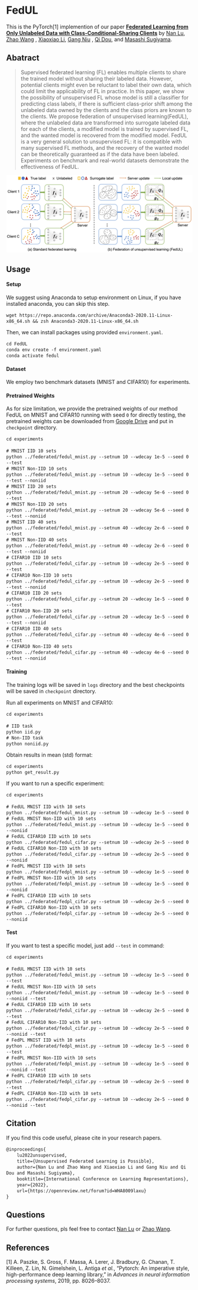 # FedUL

This is the PyTorch[1] implemention of our paper [**Federated Learning from Only Unlabeled Data with
Class-Conditional-Sharing Clients**](https://openreview.net/forum?id=WHA8009laxu)
by [Nan Lu](https://scholar.google.co.jp/citations?user=KQUQlG4AAAAJ), [Zhao Wang](https://kyfafyd.wang)
, [Xiaoxiao Li](https://xxlya.github.io/xiaoxiao), [Gang Niu](https://niug1984.github.io)
, [Qi Dou](http://www.cse.cuhk.edu.hk/~qdou), and [Masashi Sugiyama](http://www.ms.k.u-tokyo.ac.jp/sugi/index.html).

## Abatract

> Supervised federated learning (FL) enables multiple clients to share the trained model without sharing their labeled data. However, potential clients might even be reluctant to label their own data, which could limit the applicability of FL in practice. In this paper, we show the possibility of unsupervised FL whose model is still a classifier for predicting class labels, if there is sufficient class-prior shift among the unlabeled data owned by the clients and the class priors are known to the clients. We propose federation of unsupervised learning(FedUL), where the unlabeled data are transformed into surrogate labeled data for each of the clients, a modified model is trained by supervised FL, and the wanted model is recovered from the modified model. FedUL is a very general solution to unsupervised FL: it is compatible with many supervised FL methods, and the recovery of the wanted model can be theoretically guaranteed as if the data have been labeled. Experiments on benchmark and real-world datasets demonstrate the effectiveness of FedUL.

![avatar](assets/framework.png)

## Usage

#### Setup

We suggest using Anaconda to setup environment on Linux, if you have installed anaconda, you can skip this step.

```shell
wget https://repo.anaconda.com/archive/Anaconda3-2020.11-Linux-x86_64.sh && zsh Anaconda3-2020.11-Linux-x86_64.sh
```

Then, we can install packages using provided `environment.yaml`.

```shell
cd FedUL
conda env create -f environment.yaml
conda activate fedul
```

#### Dataset

We employ two benchmark datasets (MNIST and CIFAR10) for experiments.

#### Pretrained Weights

As for size limitation, we provide the pretrained weights of our method FedUL on MNIST and CIFAR10 running with seed `0`
for directly testing, the pretrained weights can be downloaded from [Google Drive](https://drive.google.com/drive/folders/1BNGuU3OxHCdkSR1g-F80O7gQeQfpgZ4i?usp=sharing) and put in `checkpoint` directory.

```shell
cd experiments

# MNIST IID 10 sets
python ../federated/fedul_mnist.py --setnum 10 --wdecay 1e-5 --seed 0 --test
# MNIST Non-IID 10 sets
python ../federated/fedul_mnist.py --setnum 10 --wdecay 1e-5 --seed 0 --test --noniid
# MNIST IID 20 sets
python ../federated/fedul_mnist.py --setnum 20 --wdecay 5e-6 --seed 0 --test
# MNIST Non-IID 20 sets
python ../federated/fedul_mnist.py --setnum 20 --wdecay 5e-6 --seed 0 --test --noniid
# MNIST IID 40 sets
python ../federated/fedul_mnist.py --setnum 40 --wdecay 2e-6 --seed 0 --test
# MNIST Non-IID 40 sets
python ../federated/fedul_mnist.py --setnum 40 --wdecay 2e-6 --seed 0 --test --noniid
# CIFAR10 IID 10 sets
python ../federated/fedul_cifar.py --setnum 10 --wdecay 2e-5 --seed 0 --test
# CIFAR10 Non-IID 10 sets
python ../federated/fedul_cifar.py --setnum 10 --wdecay 2e-5 --seed 0 --test --noniid
# CIFAR10 IID 20 sets
python ../federated/fedul_cifar.py --setnum 20 --wdecay 1e-5 --seed 0 --test
# CIFAR10 Non-IID 20 sets
python ../federated/fedul_cifar.py --setnum 20 --wdecay 1e-5 --seed 0 --test --noniid
# CIFAR10 IID 40 sets
python ../federated/fedul_cifar.py --setnum 40 --wdecay 4e-6 --seed 0 --test
# CIFAR10 Non-IID 40 sets
python ../federated/fedul_cifar.py --setnum 40 --wdecay 4e-6 --seed 0 --test --noniid
```

#### Training

The training logs will be saved in `logs` directory and the best checkpoints will be saved in `checkpoint`
directory.

Run all experiments on MNIST and CIFAR10:

```shell
cd experiments

# IID task
python iid.py
# Non-IID task
python noniid.py
```

Obtain results in mean (std) format:

```shell
cd experiments
python get_result.py
```

If you want to run a specific experiment:

```shell
cd experiments

# FedUL MNIST IID with 10 sets
python ../federated/fedul_mnist.py --setnum 10 --wdecay 1e-5 --seed 0
# FedUL MNIST Non-IID with 10 sets
python ../federated/fedul_mnist.py --setnum 10 --wdecay 1e-5 --seed 0 --noniid
# FedUL CIFAR10 IID with 10 sets
python ../federated/fedul_cifar.py --setnum 10 --wdecay 2e-5 --seed 0
# FedUL CIFAR10 Non-IID with 10 sets
python ../federated/fedul_cifar.py --setnum 10 --wdecay 2e-5 --seed 0 --noniid
# FedPL MNIST IID with 10 sets
python ../federated/fedpl_mnist.py --setnum 10 --wdecay 1e-5 --seed 0
# FedPL MNIST Non-IID with 10 sets
python ../federated/fedpl_mnist.py --setnum 10 --wdecay 1e-5 --seed 0 --noniid
# FedPL CIFAR10 IID with 10 sets
python ../federated/fedpl_cifar.py --setnum 10 --wdecay 2e-5 --seed 0
# FedPL CIFAR10 Non-IID with 10 sets
python ../federated/fedpl_cifar.py --setnum 10 --wdecay 2e-5 --seed 0 --noniid
```

#### Test

If you want to test a specific model, just add `--test` in command:

```shell
cd experiments

# FedUL MNIST IID with 10 sets
python ../federated/fedul_mnist.py --setnum 10 --wdecay 1e-5 --seed 0 --test
# FedUL MNIST Non-IID with 10 sets
python ../federated/fedul_mnist.py --setnum 10 --wdecay 1e-5 --seed 0 --noniid --test
# FedUL CIFAR10 IID with 10 sets
python ../federated/fedul_cifar.py --setnum 10 --wdecay 2e-5 --seed 0 --test
# FedUL CIFAR10 Non-IID with 10 sets
python ../federated/fedul_cifar.py --setnum 10 --wdecay 2e-5 --seed 0 --noniid --test
# FedPL MNIST IID with 10 sets
python ../federated/fedpl_mnist.py --setnum 10 --wdecay 1e-5 --seed 0 --test
# FedPL MNIST Non-IID with 10 sets
python ../federated/fedpl_mnist.py --setnum 10 --wdecay 1e-5 --seed 0 --noniid --test
# FedPL CIFAR10 IID with 10 sets
python ../federated/fedpl_cifar.py --setnum 10 --wdecay 2e-5 --seed 0 --test
# FedPL CIFAR10 Non-IID with 10 sets
python ../federated/fedpl_cifar.py --setnum 10 --wdecay 2e-5 --seed 0 --noniid --test
```

## Citation

If you find this code useful, please cite in your research papers.

```
@inproceedings{
    lu2022unsupervised,
    title={Unsupervised Federated Learning is Possible},
    author={Nan Lu and Zhao Wang and Xiaoxiao Li and Gang Niu and Qi Dou and Masashi Sugiyama},
    booktitle={International Conference on Learning Representations},
    year={2022},
    url={https://openreview.net/forum?id=WHA8009laxu}
}
```

## Questions
For further questions, pls feel free to contact [Nan Lu](mailto:lu@edu.k.u-tokyo.ac.jp) or [Zhao Wang](mailto:zwang21@cse.cuhk.edu.hk).

## References

[1] A. Paszke, S. Gross, F. Massa, A. Lerer, J. Bradbury, G. Chanan, T. Killeen, Z. Lin, N. Gimelshein, L. Antiga *et
al.*, “Pytorch: An imperative style, high-performance deep learning library,” in *Advances in neural information
processing systems*, 2019, pp. 8026–8037.

